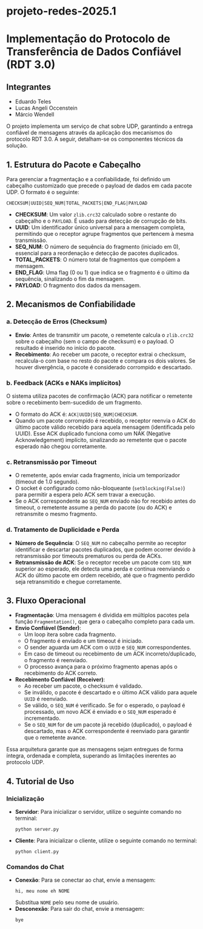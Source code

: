 # projeto-redes-2025.1
# Implementação do Protocolo de Transferência de Dados Confiável (RDT 3.0)

## Integrantes
* Eduardo Teles
* Lucas Angeli Occenstein
* Márcio Wendell

O projeto implementa um serviço de chat sobre UDP, garantindo a entrega confiável de mensagens através da aplicação dos mecanismos do protocolo RDT 3.0. A seguir, detalham-se os componentes técnicos da solução.

## 1. Estrutura do Pacote e Cabeçalho

Para gerenciar a fragmentação e a confiabilidade, foi definido um cabeçalho customizado que precede o payload de dados em cada pacote UDP. O formato é o seguinte:

`CHECKSUM|UUID|SEQ_NUM|TOTAL_PACKETS|END_FLAG|PAYLOAD`

* **CHECKSUM**: Um valor `zlib.crc32` calculado sobre o restante do cabeçalho e o `PAYLOAD`. É usado para detecção de corrupção de bits.
* **UUID**: Um identificador único universal para a mensagem completa, permitindo que o receptor agrupe fragmentos que pertencem à mesma transmissão.
* **SEQ_NUM**: O número de sequência do fragmento (iniciado em 0), essencial para a reordenação e detecção de pacotes duplicados.
* **TOTAL_PACKETS**: O número total de fragmentos que compõem a mensagem.
* **END_FLAG**: Uma flag (0 ou 1) que indica se o fragmento é o último da sequência, sinalizando o fim da mensagem.
* **PAYLOAD**: O fragmento dos dados da mensagem.

## 2. Mecanismos de Confiabilidade

### a. Detecção de Erros (Checksum)

* **Envio**: Antes de transmitir um pacote, o remetente calcula o `zlib.crc32` sobre o cabeçalho (sem o campo de checksum) e o payload. O resultado é inserido no início do pacote.
* **Recebimento**: Ao receber um pacote, o receptor extrai o checksum, recalcula-o com base no resto do pacote e compara os dois valores. Se houver divergência, o pacote é considerado corrompido e descartado.

### b. Feedback (ACKs e NAKs implícitos)

O sistema utiliza pacotes de confirmação (ACK) para notificar o remetente sobre o recebimento bem-sucedido de um fragmento.

* O formato do ACK é: `ACK|UUID|SEQ_NUM|CHECKSUM`.
* Quando um pacote corrompido é recebido, o receptor reenvia o ACK do último pacote válido recebido para aquela mensagem (identificada pelo UUID). Esse ACK duplicado funciona como um NAK (Negative Acknowledgement) implícito, sinalizando ao remetente que o pacote esperado não chegou corretamente.

### c. Retransmissão por Timeout

* O remetente, após enviar cada fragmento, inicia um temporizador (timeout de 1.0 segundo).
* O socket é configurado como não-bloqueante (`setblocking(False)`) para permitir a espera pelo ACK sem travar a execução.
* Se o ACK correspondente ao `SEQ_NUM` enviado não for recebido antes do timeout, o remetente assume a perda do pacote (ou do ACK) e retransmite o mesmo fragmento.

### d. Tratamento de Duplicidade e Perda

* **Número de Sequência**: O `SEQ_NUM` no cabeçalho permite ao receptor identificar e descartar pacotes duplicados, que podem ocorrer devido à retransmissão por timeouts prematuros ou perda de ACKs.
* **Retransmissão de ACK**: Se o receptor recebe um pacote com `SEQ_NUM` superior ao esperado, ele detecta uma perda e continua reenviando o ACK do último pacote em ordem recebido, até que o fragmento perdido seja retransmitido e chegue corretamente.

## 3. Fluxo Operacional

* **Fragmentação**: Uma mensagem é dividida em múltiplos pacotes pela função `Fragmentation()`, que gera o cabeçalho completo para cada um.
* **Envio Confiável (Sender)**:
    * Um loop itera sobre cada fragmento.
    * O fragmento é enviado e um timeout é iniciado.
    * O sender aguarda um ACK com o `UUID` e `SEQ_NUM` correspondentes.
    * Em caso de timeout ou recebimento de um ACK incorreto/duplicado, o fragmento é reenviado.
    * O processo avança para o próximo fragmento apenas após o recebimento do ACK correto.
* **Recebimento Confiável (Receiver)**:
    * Ao receber um pacote, o checksum é validado.
    * Se inválido, o pacote é descartado e o último ACK válido para aquele `UUID` é reenviado.
    * Se válido, o `SEQ_NUM` é verificado. Se for o esperado, o payload é processado, um novo ACK é enviado e o `SEQ_NUM` esperado é incrementado.
    * Se o `SEQ_NUM` for de um pacote já recebido (duplicado), o payload é descartado, mas o ACK correspondente é reenviado para garantir que o remetente avance.

Essa arquitetura garante que as mensagens sejam entregues de forma íntegra, ordenada e completa, superando as limitações inerentes ao protocolo UDP.

## 4. Tutorial de Uso

### Inicialização

* **Servidor**: Para inicializar o servidor, utilize o seguinte comando no terminal:
    ```
    python server.py
    ```
* **Cliente**: Para inicializar o cliente, utilize o seguinte comando no terminal:
    ```
    python client.py
    ```

### Comandos do Chat

* **Conexão**: Para se conectar ao chat, envie a mensagem:
    ```
    hi, meu nome eh NOME
    ```
    Substitua `NOME` pelo seu nome de usuário.
* **Desconexão**: Para sair do chat, envie a mensagem:
    ```
    bye
    
